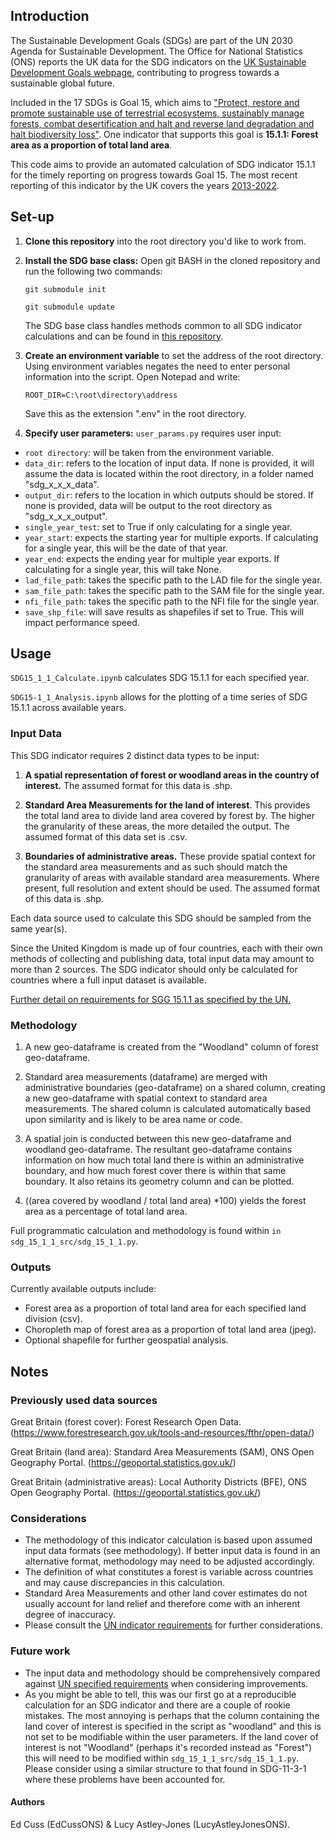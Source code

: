 ## Introduction


The Sustainable Development Goals (SDGs) are part of the UN 2030 Agenda for Sustainable Development. The Office for National Statistics (ONS) reports the UK data for the SDG indicators on the [UK Sustainable Development Goals webpage](https://sdgdata.gov.uk/), contributing to progress towards a sustainable global future. 

Included in the 17 SDGs is Goal 15, which aims to ["Protect, restore and promote sustainable use of terrestrial ecosystems, sustainably manage forests, combat desertification and halt and reverse land degradation and halt biodiversity loss"](https://sdgs.un.org/goals/goal15). One indicator that supports this goal is **15.1.1: Forest area as a proportion of total land area**. 

This code aims to provide an automated calculation of SDG indicator 15.1.1 for the timely reporting on progress towards Goal 15. The most recent reporting of this indicator by the UK covers the years [2013-2022](https://sdgdata.gov.uk/15-1-1/).


## Set-up


1. **Clone this repository** into the root directory you'd like to work from. 

2. **Install the SDG base class:** Open git BASH in the cloned repository and run the following two commands:

    ```git submodule init```

    ```git submodule update```

   The SDG base class handles methods common to all SDG indicator calculations and can be found in [this repository](https://github.com/ONSgeo/sdg_base).

4. **Create an environment variable** to set the address of the root directory. Using environment variables negates the need to enter personal information into the script. Open Notepad and write:

    `ROOT_DIR=C:\root\directory\address`
    
    Save this as the extension ".env" in the root directory. 

5. **Specify user parameters:** `user_params.py` requires user input:

- `root directory`: will be taken from the environment variable.
- `data_dir`: refers to the location of input data. If none is provided, it will assume the data is located within the root directory, in a folder named "sdg_x_x_x_data".
- `output_dir`: refers to the location in which outputs should be stored. If none is provided, data will be output to the root directory as "sdg_x_x_x_output".
- `single_year_test`: set to True if only calculating for a single year.
- `year_start`: expects the starting year for multiple exports. If calculating for a single year, this will be the date of that year.
- `year_end`: expects the ending year for multiple year exports. If calculating for a single year, this will take None.
- `lad_file_path`: takes the specific path to the LAD file for the single year.
- `sam_file_path`: takes the specific path to the SAM file for the single year.
- `nfi_file_path`: takes the specific path to the NFI file for the single year.
- `save_shp_file`: will save results as shapefiles if set to True. This will impact performance speed. 


## Usage


`SDG15_1_1_Calculate.ipynb` calculates SDG 15.1.1 for each specified year.
    
`SDG15-1_1_Analysis.ipynb` allows for the plotting of a time series of SDG 15.1.1 across available years.   
       
### Input Data

This SDG indicator requires 2 distinct data types to be input: 

1. **A spatial representation of forest or woodland areas in the country of interest.** The assumed format for this data is .shp. 

3. **Standard Area Measurements for the land of interest**. This provides the total land area to divide land area covered by forest by. The higher the granularity of these areas, the more detailed the output. The assumed format of this data set is .csv. 

2. **Boundaries of administrative areas.** These provide spatial context for the standard area measurements and as such should match the granularity of areas with available standard area measurements. Where present, full resolution and extent should be used. The assumed format of this data is .shp.

Each data source used to calculate this SDG should be sampled from the same year(s).   

Since the United Kingdom is made up of four countries, each with their own methods of collecting and publishing data, total input data may amount to more than 2 sources. The SDG indicator should only be calculated for countries where a full input dataset is available. 

[Further detail on requirements for SGG 15.1.1 as specified by the UN.](https://unstats.un.org/sdgs/metadata/files/Metadata-15-01-01.pdf) 

### Methodology

1. A new geo-dataframe is created from the "Woodland" column of forest geo-dataframe. 

2. Standard area measurements (dataframe) are merged with administrative boundaries (geo-dataframe) on a shared column, creating a new geo-dataframe with spatial context to standard area measurements. The shared column is calculated automatically based upon similarity and is likely to be area name or code. 

3. A spatial join is conducted between this new geo-dataframe and woodland geo-dataframe. The resultant geo-dataframe contains information on how much total land there is within an administrative boundary, and how much forest cover there is within that same boundary. It also retains its geometry column and can be plotted.

4. ((area covered by woodland / total land area) *100) yields the forest area as a percentage of total land area.

Full programmatic calculation and methodology is found within `in sdg_15_1_1_src/sdg_15_1_1.py`. 

### Outputs

Currently available outputs include:

- Forest area as a proportion of total land area for each specified land division (csv).
- Choropleth map of forest area as a proportion of total land area (jpeg).
- Optional shapefile for further geospatial analysis. 

    
## Notes


### Previously used data sources
    
Great Britain (forest cover): Forest Research Open Data.
(https://www.forestresearch.gov.uk/tools-and-resources/fthr/open-data/)

Great Britain (land area): Standard Area Measurements (SAM), ONS Open Geography Portal. 
(https://geoportal.statistics.gov.uk/)

Great Britain (administrative areas): Local Authority Districts (BFE), ONS Open Geography Portal. 
(https://geoportal.statistics.gov.uk/)

### Considerations 

- The methodology of this indicator calculation is based upon assumed input data formats (see methodology). If better input data is found in an alternative format, methodology may need to be adjusted accordingly.
- The definition of what constitutes a forest is variable across countries and may cause discrepancies in this calculation. 
- Standard Area Measurements and other land cover estimates do not usually account for land relief and therefore come with an inherent degree of inaccuracy.
- Please consult the [UN indicator requirements](https://unstats.un.org/sdgs/metadata/files/Metadata-15-01-01.pdf) for further considerations.

### Future work

- The input data and methodology should be comprehensively compared against [UN specified requirements](https://unstats.un.org/sdgs/metadata/files/Metadata-15-01-01.pdf) when considering improvements.
-  As you might be able to tell, this was our first go at a reproducible calculation for an SDG indicator and there are a couple of rookie mistakes. The most annoying is perhaps that the column containing the land cover of interest is specified in the script as "woodland" and this is not set to be modifiable within the user parameters. If the land cover of interest is not "Woodland" (perhaps it's recorded instead as "Forest") this will need to be modified within `sdg_15_1_1_src/sdg_15_1_1.py`. Please consider using a similar structure to that found in SDG-11-3-1 where these problems have been accounted for.
   

#### Authors

Ed Cuss (EdCussONS) & Lucy Astley-Jones (LucyAstleyJonesONS).
